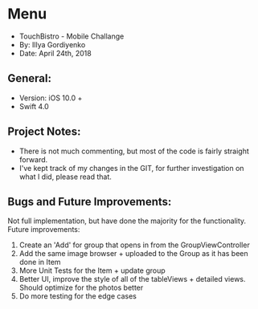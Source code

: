 # Menu

- TouchBistro - Mobile Challange
- By: Illya Gordiyenko
- Date: April 24th, 2018

## General:
- Version: iOS 10.0 +
- Swift 4.0

## Project Notes:
- There is not much commenting, but most of the code is fairly straight forward.
- I've kept track of my changes in the GIT, for further investigation on what I did, please read that.

## Bugs and Future Improvements:
Not full implementation, but have done the majority for the functionality. Future improvements:
1. Create an 'Add' for group that opens in from the GroupViewController
2. Add the same image browser + uploaded to the Group as it has been done in Item
3. More Unit Tests for the Item + update group
4. Better UI, improve the style of all of the tableViews + detailed views. Should optimize for the photos better
5. Do more testing for the edge cases